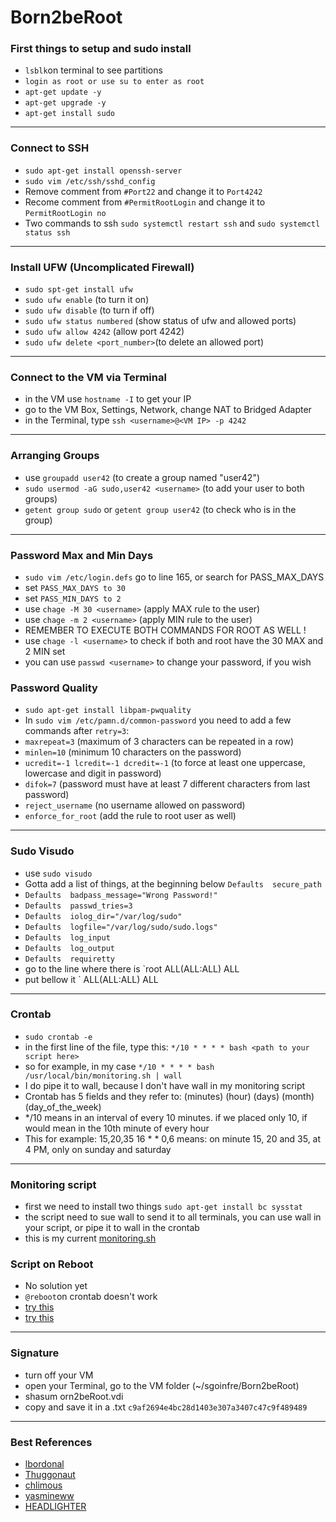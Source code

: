 # Born2beRoot

### First things to setup and sudo install

  - `lsblk`on terminal to see partitions
  - `login as root or use su to enter as root`
  - `apt-get update -y`
  - `apt-get upgrade -y`
  - `apt-get install sudo`

---

### Connect to SSH

  - `sudo apt-get install openssh-server`
  - `sudo vim /etc/ssh/sshd_config`
  - Remove comment from `#Port22` and change it to `Port4242`
  - Recome comment from `#PermitRootLogin` and change it to `PermitRootLogin no`
  - Two commands to ssh `sudo systemctl restart ssh` and `sudo systemctl status ssh`

---

### Install UFW (Uncomplicated Firewall)

  - `sudo spt-get install ufw`
  - `sudo ufw enable` (to turn it on)
  - `sudo ufw disable` (to turn if off)
  - `sudo ufw status numbered` (show status of ufw and allowed ports)
  - `sudo ufw allow 4242` (allow port 4242)
  - `sudo ufw delete <port_number>`(to delete an allowed port)

---

### Connect to the VM via Terminal

  - in the VM use `hostname -I` to get your IP
  - go to the VM Box, Settings, Network, change NAT to Bridged Adapter
  - in the Terminal, type `ssh <username>@<VM IP> -p 4242`

---

### Arranging Groups

  - use `groupadd user42` (to create a group named "user42")
  - `sudo usermod -aG sudo,user42 <username>` (to add your user to both groups)
  - `getent group sudo` or `getent group user42` (to check who is in the group)

---

### Password Max and Min Days

  - `sudo vim /etc/login.defs` go to line 165, or search for PASS_MAX_DAYS
  - set `PASS_MAX_DAYS to 30`
  - set `PASS_MIN_DAYS to 2`
  - use `chage -M 30 <username>` (apply MAX rule to the user)
  - use `chage -m 2 <username>` (apply MIN rule to the user)
  - REMEMBER TO EXECUTE BOTH COMMANDS FOR ROOT AS WELL !
  - use `chage -l <username>` to check if both <username> and root have the 30 MAX and 2 MIN set
  - you can use `passwd <username>` to change your password, if you wish

### Password Quality

  - `sudo apt-get install libpam-pwquality`
  - In `sudo vim /etc/pamn.d/common-password` you need to add a few commands after `retry=3`:
  - `maxrepeat=3` (maximum of 3 characters can be repeated in a row)
  - `minlen=10` (minimum 10 characters on the password)
  - `ucredit=-1 lcredit=-1 dcredit=-1` (to force at least one uppercase, lowercase and digit in password)
  - `difok=7` (password must have at least 7 different characters from last password)
  - `reject_username` (no username allowed on password)
  - `enforce_for_root` (add the rule to root user as well)

--- 

### Sudo Visudo

  - use `sudo visudo`
  - Gotta add a list of things, at the beginning below `Defaults  secure_path`
  - `Defaults  badpass_message="Wrong Password!"`
  - `Defaults  passwd_tries=3`
  - `Defaults  iolog_dir="/var/log/sudo"`
  - `Defaults  logfile="/var/log/sudo/sudo.logs"`
  - `Defaults  log_input`
  - `Defaults  log_output`
  - `Defaults  requiretty`
  - go to the line where there is `root  ALL(ALL:ALL) ALL
  - put bellow it `<username>  ALL(ALL:ALL) ALL

---

### Crontab

  - `sudo crontab -e`
  - in the first line of the file, type this: `*/10 * * * * bash <path to your script here>`
  - so for example, in my case `*/10 * * * * bash /usr/local/bin/monitoring.sh | wall`
  - I do pipe it to wall, because I don't have wall in my monitoring script
  - Crontab has 5 fields and they refer to: (minutes) (hour) (days) (month) (day_of_the_week)
  - */10 means in an interval of every 10 minutes. if we placed only 10, if would mean in the 10th minute of every hour
  - This for example: 15,20,35 16 * * 0,6 means: on minute 15, 20 and 35, at 4 PM, only on sunday and saturday

---

### Monitoring script

  - first we need to install two things `sudo apt-get install bc sysstat`
  - the script need to sue wall to send it to all terminals, you can use wall in your script, or pipe it to wall in the crontab
  - this is my current [monitoring.sh](https://github.com/Chaudbrush/Born2beRoot/blob/main/monitoring.sh)

### Script on Reboot

  - No solution yet
  - `@reboot`on crontab doesn't work
  - [try this](https://bugs.debian.org/cgi-bin/bugreport.cgi?att=0;bug=635473;msg=70)
  - [try this](https://github.com/HEADLIGHTER/Born2BeRoot-42/blob/main/rebootfix.txt)
---

### Signature

  - turn off your VM
  - open your Terminal, go to the VM folder (~/sgoinfre/Born2beRoot)
  - shasum orn2beRoot.vdi
  - copy and save it in a .txt `c9af2694e4bc28d1403e307a3407c47c9f489489`

---

### Best References

  - [lbordonal](https://github.com/lbordonal/01-Born2beroot/wiki)
  - [Thuggonaut](https://github.com/Thuggonaut/42IC_Ring01_Born2beRoot)
  - [chlimous](https://github.com/chlimous/42-born2beroot_guide/tree/main)
  - [yasmineww](https://github.com/yasmineww/Born2beRoot/tree/main)
  - [HEADLIGHTER](https://github.com/HEADLIGHTER/Born2BeRoot-42/tree/main)
